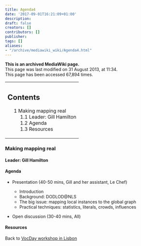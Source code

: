 ```yaml
---
title: Agenda4
date: '2017-09-01T16:21:09+01:00'
description: 
draft: false
creators: []
contributors: []
publisher: 
tags: []
aliases:
- "/archive/mediawiki_wiki/Agenda4.html"
---
```


 **This is an archived MediaWiki page.**  
This page was last modified on 31 August 2013, at 11:34.  
This page has been accessed 67,894 times.

<table id="toc" class="toc">
  <tr>
    <td>
      <div id="toctitle">
        <h2>Contents</h2>
      </div>
      <ul>
        <li class="toclevel-1 tocsection-1">
          <a href="#Making_mapping_real"><span class="tocnumber">1</span> <span class="toctext">Making mapping real</span></a>
          <ul>
            <li class="toclevel-2 tocsection-2"><a href="#Leader:_Gill_Hamilton"><span class="tocnumber">1.1</span> <span class="toctext">Leader: Gill Hamilton</span></a></li>
            <li class="toclevel-2 tocsection-3"><a href="#Agenda"><span class="tocnumber">1.2</span> <span class="toctext">Agenda</span></a></li>
            <li class="toclevel-2 tocsection-4"><a href="#Resources"><span class="tocnumber">1.3</span> <span class="toctext">Resources</span></a></li>
          </ul>
        </li>
      </ul>
    </td>
  </tr>
</table>

### Making mapping real

#### Leader: Gill Hamilton

#### Agenda

- Presentation (40-50 mins, Gill and her assistant, Le Chef)
  - Introduction 
  - Background: DODLOD@NLS 
  - The big issue: mapping local instances to the global graph 
  - Practical techniques: statistics, literals, crowds, influences

- Open discussion (30-40 mins, All)

#### Resources

Back to [VocDay workshop in Lisbon](/archive/mediawiki_wiki/VocDay_workshop_in_Lisbon "VocDay workshop in Lisbon")

